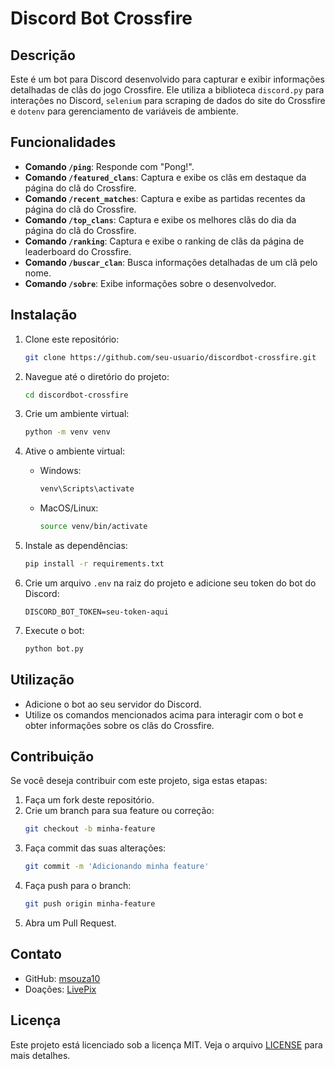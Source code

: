 # Discord Bot Crossfire

## Descrição

Este é um bot para Discord desenvolvido para capturar e exibir informações detalhadas de clãs do jogo Crossfire. Ele utiliza a biblioteca `discord.py` para interações no Discord, `selenium` para scraping de dados do site do Crossfire e `dotenv` para gerenciamento de variáveis de ambiente.

## Funcionalidades

- **Comando `/ping`**: Responde com "Pong!".
- **Comando `/featured_clans`**: Captura e exibe os clãs em destaque da página do clã do Crossfire.
- **Comando `/recent_matches`**: Captura e exibe as partidas recentes da página do clã do Crossfire.
- **Comando `/top_clans`**: Captura e exibe os melhores clãs do dia da página do clã do Crossfire.
- **Comando `/ranking`**: Captura e exibe o ranking de clãs da página de leaderboard do Crossfire.
- **Comando `/buscar_clan`**: Busca informações detalhadas de um clã pelo nome.
- **Comando `/sobre`**: Exibe informações sobre o desenvolvedor.

## Instalação

1. Clone este repositório:
    ```bash
    git clone https://github.com/seu-usuario/discordbot-crossfire.git
    ```

2. Navegue até o diretório do projeto:
    ```bash
    cd discordbot-crossfire
    ```

3. Crie um ambiente virtual:
    ```bash
    python -m venv venv
    ```

4. Ative o ambiente virtual:

    - Windows:
        ```bash
        venv\Scripts\activate
        ```
    - MacOS/Linux:
        ```bash
        source venv/bin/activate
        ```

5. Instale as dependências:
    ```bash
    pip install -r requirements.txt
    ```

6. Crie um arquivo `.env` na raiz do projeto e adicione seu token do bot do Discord:
    ```env
    DISCORD_BOT_TOKEN=seu-token-aqui
    ```

7. Execute o bot:
    ```bash
    python bot.py
    ```

## Utilização

- Adicione o bot ao seu servidor do Discord.
- Utilize os comandos mencionados acima para interagir com o bot e obter informações sobre os clãs do Crossfire.

## Contribuição

Se você deseja contribuir com este projeto, siga estas etapas:

1. Faça um fork deste repositório.
2. Crie um branch para sua feature ou correção:
    ```bash
    git checkout -b minha-feature
    ```
3. Faça commit das suas alterações:
    ```bash
    git commit -m 'Adicionando minha feature'
    ```
4. Faça push para o branch:
    ```bash
    git push origin minha-feature
    ```
5. Abra um Pull Request.

## Contato

- GitHub: [msouza10](https://github.com/msouza10)
- Doações: [LivePix](https://livepix.gg/bigpapa567)

## Licença

Este projeto está licenciado sob a licença MIT. Veja o arquivo [LICENSE](LICENSE) para mais detalhes.
